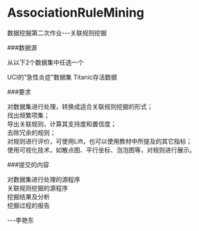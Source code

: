 # AssociationRuleMining
数据挖掘第二次作业---关联规则挖掘

###数据源

从以下2个数据集中任选一个

UCI的”急性炎症”数据集
Titanic存活数据



###要求

<div><div>对数据集进行处理，转换成适合关联规则挖掘的形式；</div><div>找出频繁项集；</div><div>导出关联规则，计算其支持度和置信度；</div><div>去除冗余的规则；</div><div>对规则进行评价，可使用Lift，也可以使用教材中所提及的其它指标；</div><div>使用可视化技术，如散点图、平行坐标、泡泡图等，对规则进行展示。</div></div>



###提交的内容

<div>对数据集进行处理的源程序</div><div>关联规则挖掘的源程序</div><div>挖掘结果及分析</div><div>挖掘过程的报告</div>

---李艳东
